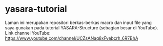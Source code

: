 # yasara-tutorial
Laman ini merupakan repositori berkas-berkas macro dan input file yang saya gunakan pada tutorial YASARA-Structure (sebagian besar di YouTube).
Link channel YouTube: https://www.youtube.com/channel/UCZsANaq8xFvebcrh_6R7BhA
